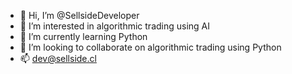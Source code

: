 - 👋 Hi, I’m @SellsideDeveloper
- 👀 I’m interested in algorithmic trading using AI
- 🌱 I’m currently learning Python
- 💞️ I’m looking to collaborate on algorithmic trading using Python
- 📫 dev@sellside.cl

<!---
SellsideDeveloper/SellsideDeveloper is a ✨ special ✨ repository because its `README.md` (this file) appears on your GitHub profile.
You can click the Preview link to take a look at your changes.
--->
